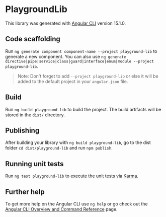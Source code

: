 # PlaygroundLib

This library was generated with [Angular CLI](https://github.com/angular/angular-cli) version 15.1.0.

## Code scaffolding

Run `ng generate component component-name --project playground-lib` to generate a new component. You can also use `ng generate directive|pipe|service|class|guard|interface|enum|module --project playground-lib`.
> Note: Don't forget to add `--project playground-lib` or else it will be added to the default project in your `angular.json` file. 

## Build

Run `ng build playground-lib` to build the project. The build artifacts will be stored in the `dist/` directory.

## Publishing

After building your library with `ng build playground-lib`, go to the dist folder `cd dist/playground-lib` and run `npm publish`.

## Running unit tests

Run `ng test playground-lib` to execute the unit tests via [Karma](https://karma-runner.github.io).

## Further help

To get more help on the Angular CLI use `ng help` or go check out the [Angular CLI Overview and Command Reference](https://angular.io/cli) page.
